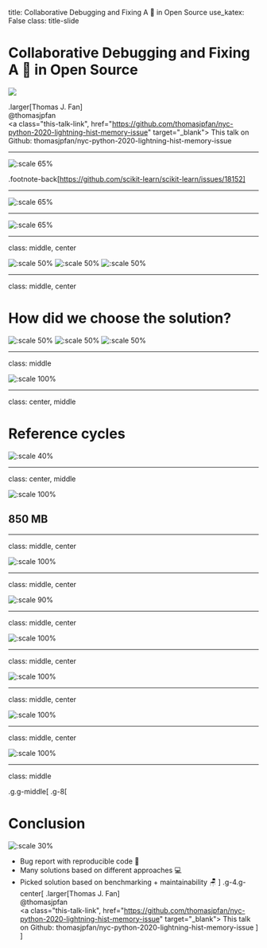 title: Collaborative Debugging and Fixing A 🐛 in Open Source
use_katex: False
class: title-slide

# Collaborative Debugging and Fixing A 🐛 in Open Source

![](images/scikit-learn-logo-notext.png)

.larger[Thomas J. Fan]<br>
@thomasjpfan<br>
<a href="https://www.github.com/thomasjpfan" target="_blank"><span class="icon icon-github icon-left"></span></a>
<a href="https://www.twitter.com/thomasjpfan" target="_blank"><span class="icon icon-twitter"></span></a>
<a class="this-talk-link", href="https://github.com/thomasjpfan/nyc-python-2020-lightning-hist-memory-issue" target="_blank">
This talk on Github: thomasjpfan/nyc-python-2020-lightning-hist-memory-issue</a>

---

![:scale 65%](images/issue.png)

.footnote-back[https://github.com/scikit-learn/scikit-learn/issues/18152]

---

![:scale 65%](images/issue-code.png)

---

![:scale 65%](images/issue-memory.png)

---

class: middle, center

![:scale 50%](images/amueller.png)
![:scale 50%](images/thomasjpfan.png)
![:scale 50%](images/ogrisel.png)

---

class: middle, center

# How did we choose the solution?

![:scale 50%](images/amueller.png)
![:scale 50%](images/thomasjpfan.png)
![:scale 50%](images/ogrisel.png)

---

class: middle

![:scale 100%](images/amueller.png)

---

class: center, middle

# Reference cycles

![:scale 40%](images/cycle.png)

---

class: center, middle

![:scale 100%](images/amueller-benchmark.png)

## 850 MB

---
class: middle, center

![:scale 100%](images/thomasjpfan.png)

---

class: middle, center

![:scale 90%](images/swimming_pool.jpg)

---

class: middle, center

![:scale 100%](images/improvement.png)

---

class: middle, center

![:scale 100%](images/ogrisel.png)

---

class: middle, center

![:scale 100%](images/simplier-benchmark.png)

---

class: middle, center

![:scale 100%](images/solution.png)

---

class: middle

.g.g-middle[
.g-8[
# Conclusion
![:scale 30%](images/scikit-learn-logo-notext.png)
- Bug report with reproducible code 🐛
- Many solutions based on different approaches 💻
- Picked solution based on benchmarking + maintainability 🪑
]
.g-4.g-center[
.larger[Thomas J. Fan]<br>
@thomasjpfan<br>
<a href="https://www.github.com/thomasjpfan" target="_blank"><span class="icon icon-github icon-left"></span></a>
<a href="https://www.twitter.com/thomasjpfan" target="_blank"><span class="icon icon-twitter"></span></a>
<a class="this-talk-link", href="https://github.com/thomasjpfan/nyc-python-2020-lightning-hist-memory-issue" target="_blank">
This talk on Github: thomasjpfan/nyc-python-2020-lightning-hist-memory-issue</a>
]
]
